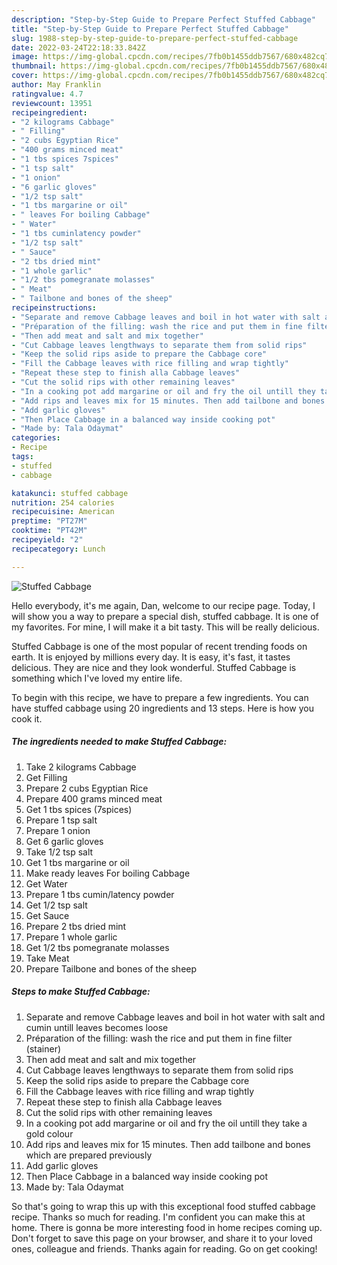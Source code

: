 ```yaml
---
description: "Step-by-Step Guide to Prepare Perfect Stuffed Cabbage"
title: "Step-by-Step Guide to Prepare Perfect Stuffed Cabbage"
slug: 1988-step-by-step-guide-to-prepare-perfect-stuffed-cabbage
date: 2022-03-24T22:18:33.842Z
image: https://img-global.cpcdn.com/recipes/7fb0b1455ddb7567/680x482cq70/stuffed-cabbage-recipe-main-photo.jpg
thumbnail: https://img-global.cpcdn.com/recipes/7fb0b1455ddb7567/680x482cq70/stuffed-cabbage-recipe-main-photo.jpg
cover: https://img-global.cpcdn.com/recipes/7fb0b1455ddb7567/680x482cq70/stuffed-cabbage-recipe-main-photo.jpg
author: May Franklin
ratingvalue: 4.7
reviewcount: 13951
recipeingredient:
- "2 kilograms Cabbage"
- " Filling"
- "2 cubs Egyptian Rice"
- "400 grams minced meat"
- "1 tbs spices 7spices"
- "1 tsp salt"
- "1 onion"
- "6 garlic gloves"
- "1/2 tsp salt"
- "1 tbs margarine or oil"
- " leaves For boiling Cabbage"
- " Water"
- "1 tbs cuminlatency powder"
- "1/2 tsp salt"
- " Sauce"
- "2 tbs dried mint"
- "1 whole garlic"
- "1/2 tbs pomegranate molasses"
- " Meat"
- " Tailbone and bones of the sheep"
recipeinstructions:
- "Separate and remove Cabbage leaves and boil in hot water with salt and cumin untill leaves becomes loose"
- "Préparation of the filling: wash the rice and put them in fine filter (stainer)"
- "Then add meat and salt and mix together"
- "Cut Cabbage leaves lengthways to separate them from solid rips"
- "Keep the solid rips aside to prepare the Cabbage core"
- "Fill the Cabbage leaves with rice filling and wrap tightly"
- "Repeat these step to finish alla Cabbage leaves"
- "Cut the solid rips with other remaining leaves"
- "In a cooking pot add margarine or oil and fry the oil untill they take a gold colour"
- "Add rips and leaves mix for 15 minutes. Then add tailbone and bones which are prepared previously"
- "Add garlic gloves"
- "Then Place Cabbage in a balanced way inside cooking pot"
- "Made by: Tala Odaymat"
categories:
- Recipe
tags:
- stuffed
- cabbage

katakunci: stuffed cabbage 
nutrition: 254 calories
recipecuisine: American
preptime: "PT27M"
cooktime: "PT42M"
recipeyield: "2"
recipecategory: Lunch

---
```



![Stuffed Cabbage](https://img-global.cpcdn.com/recipes/7fb0b1455ddb7567/680x482cq70/stuffed-cabbage-recipe-main-photo.jpg)

Hello everybody, it's me again, Dan, welcome to our recipe page. Today, I will show you a way to prepare a special dish, stuffed cabbage. It is one of my favorites. For mine, I will make it a bit tasty. This will be really delicious.



Stuffed Cabbage is one of the most popular of recent trending foods on earth. It is enjoyed by millions every day. It is easy, it's fast, it tastes delicious. They are nice and they look wonderful. Stuffed Cabbage is something which I've loved my entire life.


To begin with this recipe, we have to prepare a few ingredients. You can have stuffed cabbage using 20 ingredients and 13 steps. Here is how you cook it.

<!--inarticleads1-->

##### The ingredients needed to make Stuffed Cabbage:

1. Take 2 kilograms Cabbage
1. Get  Filling
1. Prepare 2 cubs Egyptian Rice
1. Prepare 400 grams minced meat
1. Get 1 tbs spices (7spices)
1. Prepare 1 tsp salt
1. Prepare 1 onion
1. Get 6 garlic gloves
1. Take 1/2 tsp salt
1. Get 1 tbs margarine or oil
1. Make ready  leaves For boiling Cabbage
1. Get  Water
1. Prepare 1 tbs cumin/latency powder
1. Get 1/2 tsp salt
1. Get  Sauce
1. Prepare 2 tbs dried mint
1. Prepare 1 whole garlic
1. Get 1/2 tbs pomegranate molasses
1. Take  Meat
1. Prepare  Tailbone and bones of the sheep




<!--inarticleads2-->

##### Steps to make Stuffed Cabbage:

1. Separate and remove Cabbage leaves and boil in hot water with salt and cumin untill leaves becomes loose
1. Préparation of the filling: wash the rice and put them in fine filter (stainer)
1. Then add meat and salt and mix together
1. Cut Cabbage leaves lengthways to separate them from solid rips
1. Keep the solid rips aside to prepare the Cabbage core
1. Fill the Cabbage leaves with rice filling and wrap tightly
1. Repeat these step to finish alla Cabbage leaves
1. Cut the solid rips with other remaining leaves
1. In a cooking pot add margarine or oil and fry the oil untill they take a gold colour
1. Add rips and leaves mix for 15 minutes. Then add tailbone and bones which are prepared previously
1. Add garlic gloves
1. Then Place Cabbage in a balanced way inside cooking pot
1. Made by: Tala Odaymat




So that's going to wrap this up with this exceptional food stuffed cabbage recipe. Thanks so much for reading. I'm confident you can make this at home. There is gonna be more interesting food in home recipes coming up. Don't forget to save this page on your browser, and share it to your loved ones, colleague and friends. Thanks again for reading. Go on get cooking!
